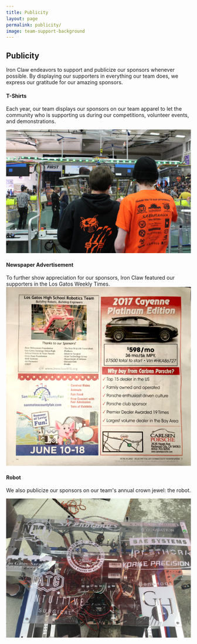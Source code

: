 ```yaml
---
title: Publicity
layout: page
permalink: publicity/
image: team-support-background
---
```

## Publicity

Iron Claw endeavors to support and publicize our sponsors whenever possible. By displaying our supporters in everything our team does, we express our gratitude for our amazing sponsors.

#### T-Shirts

Each year, our team displays our sponsors on our team apparel to let the community who is supporting us during our competitions, volunteer events, and demonstrations.

<img src="/assets/img/2017_season/2017_shirt.jpg" alt="Sponsor Logos On Our T-Shirts" class="picture-width"/>

#### Newspaper Advertisement

To further show appreciation for our sponsors, Iron Claw featured our supporters in the Los Gatos Weekly Times.
<img src="/assets/img/2017_season/newspaper_ad.jpg" alt="Los Gatos Weekly Times Newspaper Ad" class="picture-width"/>

#### Robot

We also publicize our sponsors on our team's annual crown jewel: the robot.

<img src="/assets/img/2017_season/2017_polycarb.jpg" alt="Sponsor Logos On Our Robot" class="picture-width"/>
